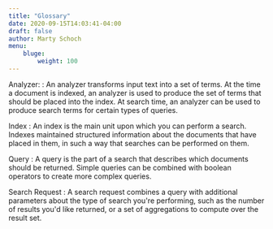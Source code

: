```yaml
---
title: "Glossary"
date: 2020-09-15T14:03:41-04:00
draft: false
author: Marty Schoch
menu:
    bluge:
        weight: 100
---
```


Analyzer:
: An analyzer transforms input text into a set of terms.  At the time a document is indexed, an analyzer is used to produce the set of terms that should be placed into the index.  At search time, an analyzer can be used to produce search terms for certain types of queries.

Index
: An index is the main unit upon which you can perform a search.  Indexes maintained structured information about the documents that have placed in them, in such a way that searches can be performed on them.

Query
: A query is the part of a search that describes which documents should be returned.  Simple queries can be combined with boolean operators to create more complex queries.

Search Request
: A search request combines a query with additional parameters about the type of search you're performing, such as the number of results you'd like returned, or a set of aggregations to compute over the result set. 

